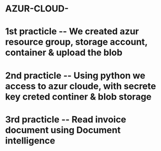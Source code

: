 # AZUR-CLOUD-
# 1st practicle -- We created azur resource group, storage account, container &amp; upload the blob
# 2nd practicle -- Using python we access to azur cloude, with secrete key creted continer & blob storage
# 3rd practicle -- Read invoice document using Document intelligence
